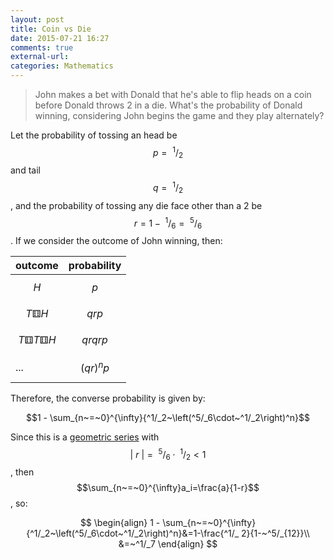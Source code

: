 ```yaml
---
layout: post
title: Coin vs Die
date: 2015-07-21 16:27
comments: true
external-url:
categories: Mathematics
---
```


> John makes a bet with Donald that he's able to flip heads on a coin before Donald throws 2 in a die. What's the probability of Donald winning, considering John begins the game and they play alternately?

Let the probability of tossing an head be $$p=~^1/_2$$ and tail $$q=~^1/_2$$, and the probability of tossing any die face other than a 2 be $$r=1-~^1/_6=~^5/_6$$. If we consider the outcome of John winning, then:

| outcome               | probability |
|-----------------------|-------------|
| $$H$$                 | $$p$$       |
| $$T⚅H$$               | $$qrp$$     |
| $$T⚅T⚅H$$             | $$qrqrp$$   |
| ...                   | $$(qr)^np$$ |


Therefore, the converse probability is given by:

$$1 - \sum_{n~=~0}^{\infty}{^1/_2~\left(^5/_6\cdot~^1/_2\right)^n}$$

Since this is a [geometric series](https://en.wikipedia.org/wiki/Geometric_series) with $$\lvert~r~\rvert =~^5/_6\cdot~^1/_2 < 1$$, then $$\sum_{n~=~0}^{\infty}a_i=\frac{a}{1-r}$$, so:

$$
\begin{align}
1 - \sum_{n~=~0}^{\infty}{^1/_2~\left(^5/_6\cdot~^1/_2\right)^n}&=1-\frac{^1/_ 2}{1-~^5/_{12}}\\
&=~^1/_7
\end{align}
$$
